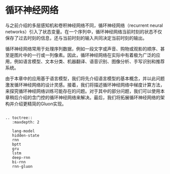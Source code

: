 # 循环神经网络

与之前介绍的多层感知机和卷积神经网络不同，循环神经网络（recurrent neural networks）引入了状态变量。在一个序列中，循环神经网络当前时刻的状态不仅保存了过去时刻的信息，还与当前时刻的输入共同决定当前时刻的输出。

循环神经网络常用于处理序列数据，例如一段文字或声音、购物或观影的顺序、甚至是图片中的一行或一列像素。因此，循环神经网络在实际中有着极为广泛的应用，例如语言模型、文本分类、机器翻译、语音识别、图像分析、手写识别和推荐系统。

由于本章中的应用基于语言模型，我们将先介绍语言模型的基本概念，并以此问题激发循环神经网络的设计灵感。接着，我们将描述循环神经网络中梯度计算方法，来探究循环神经网络训练可能存在的问题。对于其中的部分问题，我们可以使用本章稍后介绍的含门控的循环神经网络来解决。最后，我们将拓展循环神经网络的架构并介绍更精简的Gluon实现。

```eval_rst

.. toctree::
   :maxdepth: 2

   lang-model
   hidden-state
   rnn
   bptt
   gru
   lstm
   deep-rnn
   bi-rnn
   rnn-gluon
```
